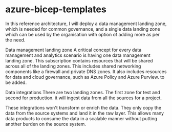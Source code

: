 # azure-bicep-templates
In this reference architecture, I will deploy a data management landing zone, which is needed for common governance, and a single data landing zone which can be used by the organisation with option of adding more as per the need.

Data management landing zone
A critical concept for every data management and analytics scenario is having one data management landing zone. This subscription contains resources that will be shared across all of the landing zones. This includes shared networking components like a firewall and private DNS zones. It also includes resources for data and cloud governance, such as Azure Policy and Azure Purview. to be added.

Data integrations
There are two landing zones. The first zone for test and second for production. it will ingest data from all the sources for a project.

These integrations won't transform or enrich the data. They only copy the data from the source systems and land it in the raw layer.
This allows many data products to consume the data in a scalable manner without putting another burden on the source system.
